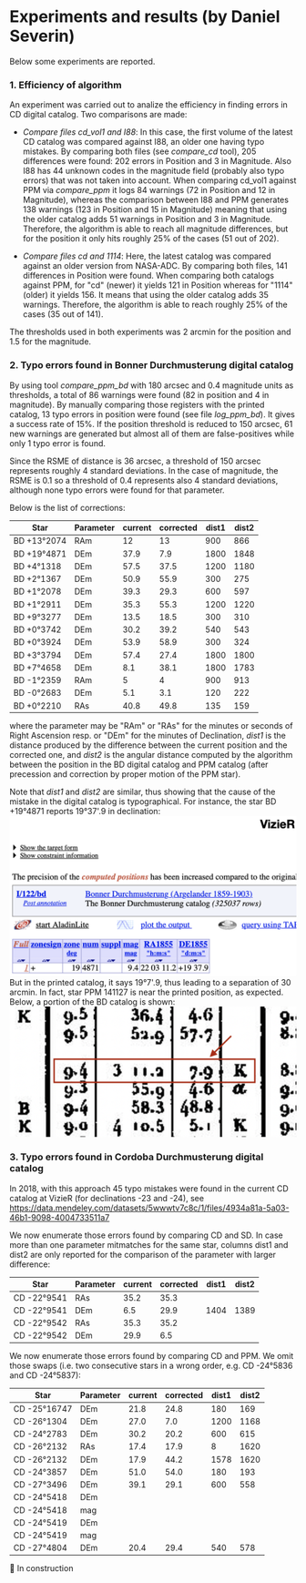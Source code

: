 # Experiments and results (by Daniel Severin)

Below some experiments are reported.

### 1. Efficiency of algorithm

An experiment was carried out to analize the efficiency in finding errors in CD digital catalog. Two comparisons are made:

- *Compare files cd_vol1 and I88*: In this case, the first volume of the latest CD catalog was compared against I88, an older one having typo mistakes. By comparing both files (see *compare_cd* tool), 205 differences were found: 202 errors in Position and 3 in Magnitude. Also I88 has 44 unknown codes in the magnitude field (probably also typo errors) that was not taken into account. When comparing cd_vol1 against PPM via *compare_ppm* it logs 84 warnings (72 in Position and 12 in Magnitude), whereas the comparison between I88 and PPM generates 138 warnings (123 in Position and 15 in Magnitude) meaning that using the older catalog adds 51 warnings in Position and 3 in Magnitude. Therefore, the algorithm is able to reach all magnitude differences, but for the position it only hits roughly 25% of the cases (51 out of 202).

- *Compare files cd and 1114*: Here, the latest catalog was compared against an older version from NASA-ADC. By comparing both files, 141 differences in Position were found. When comparing both catalogs against PPM, for "cd" (newer) it yields 121 in Position whereas for "1114" (older) it yields 156. It means that using the older catalog adds 35 warnings. Therefore, the algorithm is able to reach roughly 25% of the cases (35 out of 141).

The thresholds used in both experiments was 2 arcmin for the position and 1.5 for the magnitude.

### 2. Typo errors found in Bonner Durchmusterung digital catalog

By using tool *compare_ppm_bd* with 180 arcsec and 0.4 magnitude units as thresholds, a total of 86 warnings were found (82 in position and 4 in magnitude). By manually comparing those registers with the printed catalog, 13 typo errors in position were found (see file *log_ppm_bd*). It gives a success rate of 15%. If the position threshold is reduced to 150 arcsec, 61 new warnings are generated but almost all of them are false-positives while only 1 typo error is found.

Since the RSME of distance is 36 arcsec, a threshold of 150 arcsec represents roughly 4 standard deviations. In the case of magnitude, the RSME is 0.1 so a threshold of 0.4 represents also 4 standard deviations, although none typo errors were found for that parameter.

Below is the list of corrections:

| Star | Parameter | current | corrected | dist1 | dist2 |
| --- | --- | --- | --- | --- | --- |
| BD +13°2074 | RAm | 12 | 13 | 900 | 866 |
| BD +19°4871 | DEm | 37.9 | 7.9 | 1800 | 1848 |
| BD +4°1318 | DEm | 57.5 | 37.5 | 1200 | 1180 |
| BD +2°1367 | DEm | 50.9 | 55.9 | 300 | 275 |
| BD +1°2078 | DEm | 39.3 | 29.3 | 600 | 597 |
| BD +1°2911 | DEm | 35.3 | 55.3 | 1200 | 1220 |
| BD +9°3277 | DEm | 13.5 | 18.5 | 300 | 310 |
| BD +0°3742 | DEm | 30.2 | 39.2 | 540 | 543 |
| BD +0°3924 | DEm | 53.9 | 58.9 | 300 | 324 |
| BD +3°3794 | DEm | 57.4 | 27.4 | 1800 | 1800 |
| BD +7°4658 | DEm | 8.1 | 38.1 | 1800 | 1783 |
| BD -1°2359 | RAm | 5 | 4 | 900 | 913 |
| BD -0°2683 | DEm | 5.1 | 3.1 | 120 | 222 |
| BD +0°2210 | RAs | 40.8 | 49.8 | 135 | 159 |

where the parameter may be "RAm" or "RAs" for the minutes or seconds of Right Ascension resp. or "DEm" for the minutes of Declination, *dist1* is the distance produced by the difference between the current position and the corrected one, and *dist2* is the angular distance computed by the algorithm between the position in the BD digital catalog and PPM catalog (after precession and correction by proper motion of the PPM star).

Note that *dist1* and *dist2* are similar, thus showing that the cause of the mistake in the digital catalog is typographical.
For instance, the star BD +19°4871 reports 19°37'.9 in declination: 
![Alt text](VizieR.png?raw=true "Digital catalog")
But in the printed catalog, it says 19°7'.9, thus leading to a separation of 30 arcmin. In fact, star PPM 141127 is near the printed position, as expected. Below, a portion of the BD catalog is shown:
![Alt text](bd.png?raw=true "Printed catalog")

### 3. Typo errors found in Cordoba Durchmusterung digital catalog

In 2018, with this approach 45 typo mistakes were found in the current CD catalog at VizieR (for declinations -23 and -24), see https://data.mendeley.com/datasets/5wwwtv7c8c/1/files/4934a81a-5a03-46b1-9098-4004733511a7

We now enumerate those errors found by comparing CD and SD. In case more than
one parameter mitmatches for the same star, columns dist1 and dist2 are only
reported for the comparison of the parameter with larger difference:

| Star | Parameter | current | corrected | dist1 | dist2 |
| --- | --- | --- | --- | --- | --- |
| CD -22°9541 | RAs | 35.2 | 35.3 |  |  |
| CD -22°9541 | DEm | 6.5 | 29.9 | 1404 | 1389 |
| CD -22°9542 | RAs | 35.3 | 35.2 |  |  |
| CD -22°9542 | DEm | 29.9 | 6.5 |  |  |

We now enumerate those errors found by comparing CD and PPM. We omit those swaps
(i.e. two consecutive stars in a wrong order, e.g. CD -24°5836 and CD -24°5837):

| Star | Parameter | current | corrected | dist1 | dist2 |
| --- | --- | --- | --- | --- | --- |
| CD -25°16747 | DEm | 21.8 | 24.8 | 180 | 169 |
| CD -26°1304 | DEm | 27.0 | 7.0 | 1200 | 1168 |
| CD -24°2783 | DEm | 30.2 | 20.2 | 600 | 615 |
| CD -26°2132 | RAs | 17.4 | 17.9 | 8 | 1620 |
| CD -26°2132 | DEm | 17.9 | 44.2 | 1578 | 1620 |
| CD -24°3857 | DEm | 51.0 | 54.0 | 180 | 193 |
| CD -27°3496 | DEm | 39.1 | 29.1 | 600 | 558 |
| CD -24°5418 | DEm |  |  |  |  |
| CD -24°5418 | mag |  |  |  |  |
| CD -24°5419 | DEm |  |  |  |  |
| CD -24°5419 | mag |  |  |  |  |
| CD -27°4804 | DEm | 20.4 | 29.4 | 540 | 578 |





🚧 In construction
